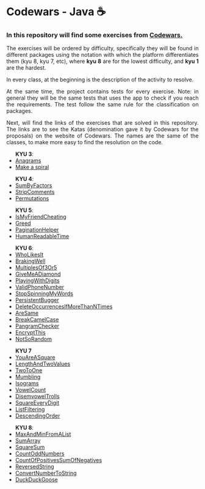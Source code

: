 # Codewars - Java ☕

<h3>In this repository will find some exercises from <a href="https://www.codewars.com/">Codewars.</a></h3>
<p align="justify">The exercises will be ordered by difficulty, specifically they will be found in different packages using the notation with which the platform differentiates them (kyu 8, kyu 7, etc), where <b>kyu 8</b> are for the lowest difficulty, and <b>kyu 1</b> are the hardest.</p>
<p align="justify">In every class, at the beginning is the description of the activity to resolve.</p>

<p align="justify">At the same time, the project contains tests for every exercise. Note: in general they will be the same tests that uses the app to check if you reach the requirements. The test follow the same rule for the classification on packages.</p>

<p align="justify">Next, will find the links of the exercises that are solved in this repository. The links are to see the Katas (denomination gave it by Codewars for the proposals) on the website of Codewars. The names are the same of the classes, to make more easy to find the resolution on the code.</p>
<ul>
    <b>KYU 3</b>:
    <li><a href="https://www.codewars.com/kata/53e57dada0cb0400ba000688/java">Anagrams</a></li>
    <li><a href="https://www.codewars.com/kata/534e01fbbb17187c7e0000c6/java">Make a spiral</a></li>
</ul>
<ul>
    <b>KYU 4</b>:
    <li><a href="https://www.codewars.com/kata/54d496788776e49e6b00052f/java">SumByFactors</a></li>
    <li><a href="https://www.codewars.com/kata/51c8e37cee245da6b40000bd/java">StripComments</a></li>
    <li><a href="https://www.codewars.com/kata/5254ca2719453dcc0b00027d/java">Permutations</a></li>
</ul>
<ul>
    <b>KYU 5</b>:
    <li><a href="https://www.codewars.com/kata/5547cc7dcad755e480000004/java">IsMyFriendCheating</a></li>
    <li><a href="https://www.codewars.com/kata/5270d0d18625160ada0000e4/java">Greed</a></li>
    <li><a href="https://www.codewars.com/kata/515bb423de843ea99400000a/java">PaginationHelper</a></li>
    <li><a href="https://www.codewars.com/kata/52685f7382004e774f0001f7/java">HumanReadableTime</a></li>
</ul>
<ul>
    <b>KYU 6</b>:
    <li><a href="https://www.codewars.com/kata/5266876b8f4bf2da9b000362/java">WhoLikesIt</a></li>
    <li><a href="https://www.codewars.com/kata/565c0fa6e3a7d39dee000125/java">BrakingWell</a></li>
    <li><a href="https://www.codewars.com/kata/514b92a657cdc65150000006/java">MultiplesOf3Or5</a></li>
    <li><a href="https://www.codewars.com/kata/5503013e34137eeeaa001648/java">GiveMeADiamond</a></li>
    <li><a href="https://www.codewars.com/kata/5552101f47fc5178b1000050/java">PlayingWithDigits</a></li>
    <li><a href="https://www.codewars.com/kata/525f47c79f2f25a4db000025/java">ValidPhoneNumber</a></li>
    <li><a href="https://www.codewars.com/kata/5264d2b162488dc400000001/java">StopSpinningMyWords</a></li>
    <li><a href="https://www.codewars.com/kata/54ba84be607a92aa900000f1/java">PersistentBugger</a></li>
    <li><a href="https://www.codewars.com/kata/54ba84be607a92aa900000f1/java">DeleteOccurrencesIfMoreThanNTimes</a></li>
    <li><a href="https://www.codewars.com/kata/550498447451fbbd7600041c/java">AreSame</a></li>
    <li><a href="https://www.codewars.com/kata/5208f99aee097e6552000148/java">BreakCamelCase</a></li>
    <li><a href="https://www.codewars.com/kata/545cedaa9943f7fe7b000048/java">PangramChecker</a></li>
    <li><a href="https://www.codewars.com/kata/5848565e273af816fb000449/java">EncryptThis</a></li>
    <li><a href="https://www.codewars.com/kata/58ad2e9c0e3c08126000003f/java">NotSoRandom</a></li>
</ul>
<ul>
    <b>KYU 7</b>
    <li><a href="https://www.codewars.com/kata/54c27a33fb7da0db0100040e/java">YouAreASquare</a></li>
    <li><a href="https://www.codewars.com/kata/62a611067274990047f431a8/java">LengthAndTwoValues</a></li>
    <li><a href="https://www.codewars.com/kata/5656b6906de340bd1b0000ac/java">TwoToOne</a></li>
    <li><a href="https://www.codewars.com/kata/5667e8f4e3f572a8f2000039/java">Mumbling</a></li>
    <li><a href="https://www.codewars.com/kata/54ba84be607a92aa900000f1/java">Isograms</a></li>
    <li><a href="https://www.codewars.com/kata/54ff3102c1bad923760001f3/java">VowelCount</a></li>
    <li><a href="https://www.codewars.com/kata/52fba66badcd10859f00097e/java">DisemvowelTrolls</a></li>
    <li><a href="https://www.codewars.com/kata/546e2562b03326a88e000020/java">SquareEveryDigit</a></li>
    <li><a href="https://www.codewars.com/kata/53dbd5315a3c69eed20002dd/java">ListFiltering</a></li>
    <li><a href="https://www.codewars.com/kata/5467e4d82edf8bbf40000155/java">DescendingOrder</a></li>
</ul>
<ul>
    <b>KYU 8</b>:
    <li><a href="https://www.codewars.com/kata/577a98a6ae28071780000989/java">MaxAndMinFromAList</a></li>
    <li><a href="https://www.codewars.com/kata/53dc54212259ed3d4f00071c/java">SumArray</a></li>
    <li><a href="https://www.codewars.com/kata/515e271a311df0350d00000f/java">SquareSum</a></li>
    <li><a href="https://www.codewars.com/kata/59342039eb450e39970000a6/java">CountOddNumbers</a></li>
    <li><a href="https://www.codewars.com/kata/576bb71bbbcf0951d5000044/java">CountOfPositivesSumOfNegatives</a></li>
    <li><a href="https://www.codewars.com/kata/5168bb5dfe9a00b126000018/java">ReversedString</a></li>
    <li><a href="https://www.codewars.com/kata/5265326f5fda8eb1160004c8/java">ConvertNumberToString</a></li>
    <li><a href="https://www.codewars.com/kata/582e0e592029ea10530009ce/java">DuckDuckGoose</a></li>
</ul>

